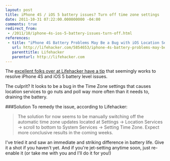```yaml
---
layout: post
title: iPhone 4S / iOS 5 battery issues? Turn off time zone settings
date: 2011-10-31 07:22:00.000000000 -04:00
comments: true
redirect_from: 
 - /2011/10/iphone-4s-ios-5-battery-issues-turn-off.html
references:
 - title: "iPhone 4S Battery Problems May Be a Bug with iOS Location Services"
   url: http://lifehacker.com/5854653/iphone-4s-battery-problems-may-be-a-bug-with-ios-location-services
   parenttitle: Lifehacker
   parenturl: http://lifehacker.com
---
```

The [excellent folks over at Lifehacker have a tip](http://lifehacker.com/5854653/iphone-4s-battery-problems-may-be-a-bug-with-ios-location-services) that seemingly works to resolve iPhone 4S and iOS 5 battery level issues.

The culprit? It looks to be a bug in the Time Zone settings that causes location services to go nuts and poll way more often than it needs to, draining the battery.

###Solution
To remedy the issue, according to Lifehacker:

>The solution for now seems to be manually switching off the automatic time zone updates located at Settings &rarr; Location Services -&gt; scroll to bottom to System Services &rarr; Setting Time Zone. Expect more conclusive results in the coming weeks.

I've tried it and saw an immediate and striking difference in battery life. Give it a shot if you haven't yet. And if you're jet-setting anytime soon, just re-enable it (or take me with you and I'll do it for you!)
